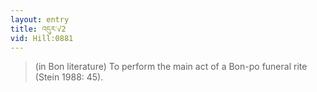 ```yaml
---
layout: entry
title: འདུར་√2
vid: Hill:0881
---
```

> (in Bon literature) To perform the main act of a Bon-po funeral rite (Stein 1988: 45)\.


